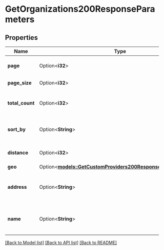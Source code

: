 # GetOrganizations200ResponseParameters

## Properties

Name | Type | Description | Notes
------------ | ------------- | ------------- | -------------
**page** | Option<**i32**> | The page of the results which was returned. | [optional]
**page_size** | Option<**i32**> | How many results are in each page. | [optional]
**total_count** | Option<**i32**> | The total number of results matched, across all pages. | [optional]
**sort_by** | Option<**String**> | The main criteria used to sort results in the record set. | [optional]
**distance** | Option<**i32**> | The proximity radius of locations returned. | [optional]
**geo** | Option<[**models::GetCustomProviders200ResponseParametersGeo**](getCustomProviders_200_response_parameters_geo.md)> |  | [optional]
**address** | Option<**String**> | String input of an address that will be interpreted and geocoded in real time. | [optional]
**name** | Option<**String**> | String input that is fuzzy matched to against the `organization.name` field. | [optional]

[[Back to Model list]](../README.md#documentation-for-models) [[Back to API list]](../README.md#documentation-for-api-endpoints) [[Back to README]](../README.md)


